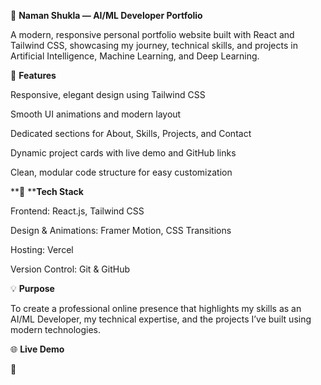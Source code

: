 🧠 **Naman Shukla — AI/ML Developer Portfolio**

A modern, responsive personal portfolio website built with React and Tailwind CSS, showcasing my journey, technical skills, and projects in Artificial Intelligence, Machine Learning, and Deep Learning.

🚀 **Features**

Responsive, elegant design using Tailwind CSS

Smooth UI animations and modern layout

Dedicated sections for About, Skills, Projects, and Contact

Dynamic project cards with live demo and GitHub links

Clean, modular code structure for easy customization

**🧰 ****Tech Stack**

Frontend: React.js, Tailwind CSS

Design & Animations: Framer Motion, CSS Transitions

Hosting: Vercel

Version Control: Git & GitHub

💡 **Purpose**

To create a professional online presence that highlights my skills as an AI/ML Developer, my technical expertise, and the projects I’ve built using modern technologies.

🌐 **Live Demo**

🔗 

